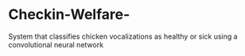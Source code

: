 # Checkin-Welfare-
System that classifies chicken vocalizations as healthy or sick using a convolutional neural network
